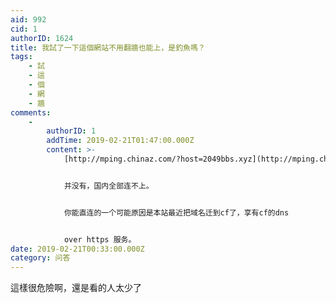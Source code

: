 ```yaml
---
aid: 992
cid: 1
authorID: 1624
title: 我試了一下這個網站不用翻牆也能上，是釣魚嗎？
tags:
    - 試
    - 這
    - 個
    - 網
    - 牆
comments:
    -
        authorID: 1
        addTime: 2019-02-21T01:47:00.000Z
        content: >-
            [http://mping.chinaz.com/?host=2049bbs.xyz](http://mping.chinaz.com/?host=2049bbs.xyz)


            并没有，国内全部连不上。


            你能直连的一个可能原因是本站最近把域名迁到cf了，享有cf的dns


            over https 服务。
date: 2019-02-21T00:33:00.000Z
category: 问答
---
```


這樣很危險啊，還是看的人太少了
